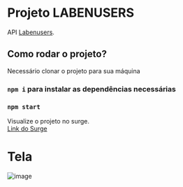 # Projeto LABENUSERS

API [Labenusers](https://documenter.getpostman.com/view/7549981/SzfCT5G2?version=latest).

## Como rodar o projeto?

Necessário clonar o projeto para sua máquina

### `npm i` para instalar as dependências necessárias 
### `npm start`

  Visualize o projeto no surge.\
 [Link do Surge](https://rebel-skin.surge.sh/)
 
 # Tela
 ![image](https://user-images.githubusercontent.com/14117524/155863792-60c5ce3d-2cdf-43b6-bbbf-7e8eb26228c1.png)
